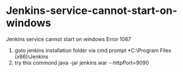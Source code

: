 # Jenkins-service-cannot-start-on-windows
Jenkins service cannot start on windows Error 1067

1) goto jenkins installation folder via cmd prompt *C:\Program Files (x86)\Jenkins
2) try this commond java -jar jenkins.war --httpPort=9090
